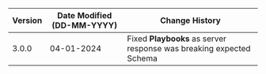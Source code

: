 | **Version** | **Date Modified (DD-MM-YYYY)** | **Change History**                          |
|-------------|--------------------------------|---------------------------------------------|
| 3.0.0       | 04-01-2024                     | Fixed **Playbooks** as server response was breaking expected Schema|

